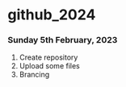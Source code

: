 # github_2024

### Sunday 5th February, 2023

1. Create repository
2. Upload some files
3. Brancing
